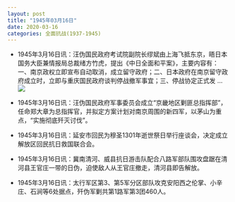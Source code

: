 ```yaml
---
layout: post
title: "1945年03月16日"
date: 2020-03-16
categories: 全面抗战(1937-1945)
---
```


<meta name="referrer" content="no-referrer" />

- 1945年3月16日讯：汪伪国民政府考试院副院长缪斌由上海飞抵东京，晤日本国务大臣兼情报局总裁绪方竹虎，提出《中日全面和平案》，主要内容有：一、南京政权立即宣布自动取消，成立留守政府；二、日本政府在南京留守政府成立时，立即与重庆国民政府谈判停战撤军事宜；三、停战协定正式发 ... <br/><img src="https://wx3.sinaimg.cn/large/aca367d8ly1gcw0s4m2zcj20c8090t8q.jpg" />

- 1945年3月16日讯：汪伪国民政府军事委员会成立“京畿地区剿匪总指挥部”，任命郑大章为总指挥官，并拟定方案计划对南京周围的新四军，以茅山为重点，“实施彻底歼灭讨伐”。 

- 1945年3月16日讯：延安市回民为穆圣1301年逝世祭日举行座谈会，决定成立解放区回民抗日救国联合会。 

- 1945年3月16日讯：冀南清河、威县抗日游击队配合八路军部队围攻盘踞在清河县王官庄一带的日伪，迫使敌人从王官庄撤走，清河县即告解放。 

- 1945年3月16日讯：太行军区第3、第5军分区部队攻克安阳西之伦掌、小辛庄、石涧等6处据点，歼伪军剿共第1路军第3团460人。 

